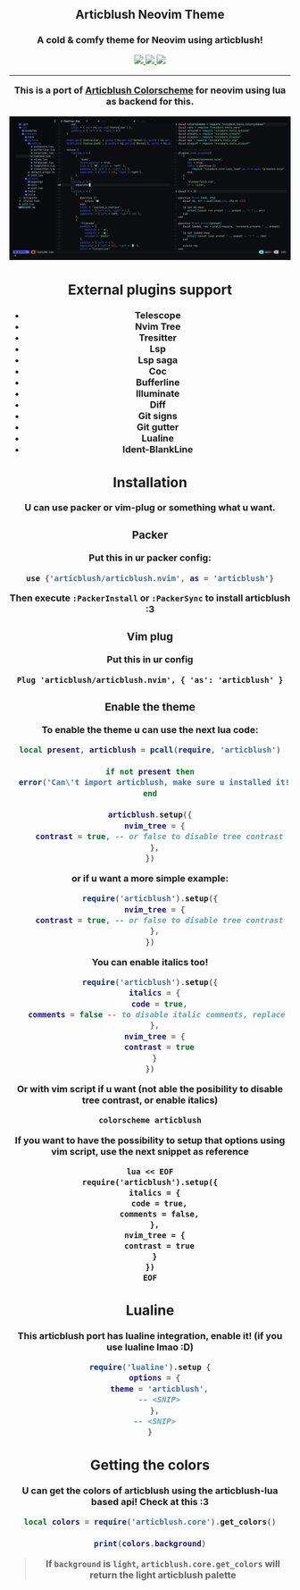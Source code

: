 <h2 align="center">Articblush Neovim Theme</h2> 
 <h3 align="center"> A cold & comfy theme for Neovim using articblush!
<!-- BADGES -->
<div align="center">
   <p></p>
   <a href="https://github.com/articblush/articblush.nvim/stargazers">
      <img src="https://img.shields.io/github/stars/articblush/articblush.nvim?color=C9CBFF&labelColor=1C2325&style=for-the-badge">
   </a>
   <a href="https://github.com/articblush/articblush.nvim/issues">
      <img src="https://img.shields.io/github/issues/articblush/articblush.nvim?color=ffb29b&labelColor=1C2325&style=for-the-badge">
   </a>
   <a href="../LICENSE.md">
      <img src="https://img.shields.io/github/license/articblush/articblush.nvim?color=FCA2AA&labelColor=1C2325&style=for-the-badge">
   </a>
   <br>
</div>
<div align="center">
   <p></p>
 
 ----

This is a port of [Articblush Colorscheme](https://github.com/articblush) for neovim using lua as backend for this.

![demonstration](./misc/demonstration.png)

## External plugins support

- Telescope
- Nvim Tree
- Tresitter
- Lsp
- Lsp saga
- Coc
- Bufferline
- Illuminate
- Diff
- Git signs
- Git gutter
- Lualine
- Ident-BlankLine

## Installation

U can use packer or vim-plug or something what u want.

### Packer

Put this in ur packer config:

```lua
use {'articblush/articblush.nvim', as = 'articblush'}
```

Then execute `:PackerInstall` or `:PackerSync` to install articblush :3

### Vim plug

Put this in ur config

```vim
Plug 'articblush/articblush.nvim', { 'as': 'articblush' }
```

### Enable the theme

To enable the theme u can use the next lua code:

```lua
local present, articblush = pcall(require, 'articblush')

if not present then
  error('Can\'t import articblush, make sure u installed it! :v')
end

articblush.setup({
  nvim_tree = {
    contrast = true, -- or false to disable tree contrast
  },
})
```

or if u want a more simple example:

```lua
require('articblush').setup({
  nvim_tree = {
    contrast = true, -- or false to disable tree contrast
  },
})
```

You can enable italics too!

```lua
require('articblush').setup({
  italics = {
    code = true,
    comments = false -- to disable italic comments, replace to true to enable
  },
  nvim_tree = {
    contrast = true
  }
})
```

Or with vim script if u want (not able the posibility to disable tree contrast, or enable italics)

```vim
colorscheme articblush
```

If you want to have the possibility to setup that options using vim script, use the next snippet as reference

```vim
lua << EOF
require('articblush').setup({
  italics = {
    code = true,
    comments = false,
  },
  nvim_tree = {
    contrast = true
  }
})
EOF
```

## Lualine

This articblush port has lualine integration, enable it! (if you use lualine lmao :D)

```lua
require('lualine').setup {
  options = {
    theme = 'articblush',
    -- <SNIP>
  },
  -- <SNIP>
}
```

## Getting the colors

U can get the colors of articblush using the articblush-lua based api! Check at this :3

```lua
local colors = require('articblush.core').get_colors()

print(colors.background)
```

> If `background` is `light`, `articblush.core.get_colors` will return the light articblush palette
